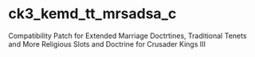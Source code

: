 # ck3_kemd_tt_mrsadsa_c
Compatibility Patch for Extended Marriage Doctrtines, Traditional Tenets and More Religious Slots and Doctrine  for Crusader Kings III
